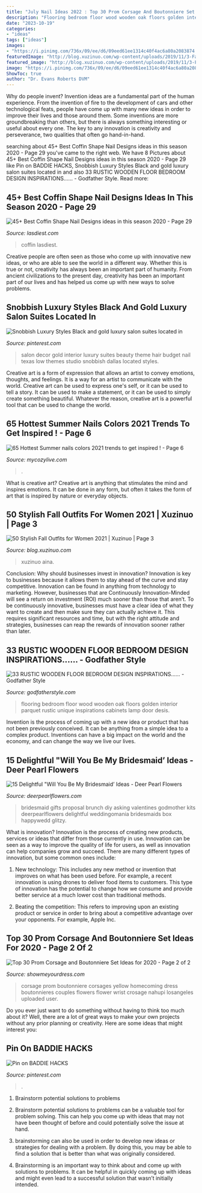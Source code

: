 ```yaml
---
title: "July Nail Ideas 2022 : Top 30 Prom Corsage And Boutonniere Set Ideas For 2020"
description: "Flooring bedroom floor wood wooden oak floors golden interior parquet rustic unique inspirations cabinets lamp door desis"
date: "2023-10-19"
categories:
- "ideas"
tags: ["ideas"]
images:
- "https://i.pinimg.com/736x/09/ee/d6/09eed61ee1314c40f4ac6a80a2083874.jpg"
featuredImage: "http://blog.xuzinuo.com/wp-content/uploads/2019/11/3-Fall-Outfits-For-Women.jpg"
featured_image: "http://blog.xuzinuo.com/wp-content/uploads/2019/11/3-Fall-Outfits-For-Women.jpg"
image: "https://i.pinimg.com/736x/09/ee/d6/09eed61ee1314c40f4ac6a80a2083874.jpg"
ShowToc: true
author: "Dr. Evans Roberts DVM"
---
```



Why do people invent?
Invention ideas are a fundamental part of the human experience. From the invention of fire to the development of cars and other technological feats, people have come up with many new ideas in order to improve their lives and those around them. Some inventions are more groundbreaking than others, but there is always something interesting or useful about every one. The key to any innovation is creativity and perseverance, two qualities that often go hand-in-hand.

	

		
searching about 45+ Best Coffin Shape Nail Designs ideas in this season 2020 - Page 29 you've came to the right web. We have 8 Pictures about 45+ Best Coffin Shape Nail Designs ideas in this season 2020 - Page 29 like Pin on BADDIE HACKS, Snobbish Luxury Styles Black and gold luxury salon suites located in and also 33 RUSTIC WOODEN FLOOR BEDROOM DESIGN INSPIRATIONS...... - Godfather Style. Read more:
		
    
## 45+ Best Coffin Shape Nail Designs Ideas In This Season 2020 - Page 29

<img loading=lazy src="https://www.lasdiest.com/wp-content/uploads/2020/03/jq_nails_54512054_1993966617397866_2409977579718087751_n.jpg" onerror="this.onerror=null;this.src='https://tse2.mm.bing.net/th?id=OIP.nHYyXS8rR3Rm8vYHyXGKIAHaKu&amp;pid=15.1';" alt="45+ Best Coffin Shape Nail Designs ideas in this season 2020 - Page 29">

_Source: lasdiest.com_

>coffin lasdiest. 

	

Creative people are often seen as those who come up with innovative new ideas, or who are able to see the world in a different way. Whether this is true or not, creativity has always been an important part of humanity. From ancient civilizations to the present day, creativity has been an important part of our lives and has helped us come up with new ways to solve problems.

    
## Snobbish Luxury Styles Black And Gold Luxury Salon Suites Located In

<img loading=lazy src="https://i.pinimg.com/736x/09/ee/d6/09eed61ee1314c40f4ac6a80a2083874.jpg" onerror="this.onerror=null;this.src='https://tse1.mm.bing.net/th?id=OIP.ryjY0g-sZrLnPsJtYQDQDwHaJ3&amp;pid=15.1';" alt="Snobbish Luxury Styles Black and gold luxury salon suites located in">

_Source: pinterest.com_

>salon decor gold interior luxury suites beauty theme hair budget nail texas low themes studio snobbish dallas located styles. 

	

Creative art is a form of expression that allows an artist to convey emotions, thoughts, and feelings. It is a way for an artist to communicate with the world. Creative art can be used to express one's self, or it can be used to tell a story. It can be used to make a statement, or it can be used to simply create something beautiful. Whatever the reason, creative art is a powerful tool that can be used to change the world.

    
## 65 Hottest Summer Nails Colors 2021 Trends To Get Inspired ! - Page 6

<img loading=lazy src="https://mycozylive.com/wp-content/uploads/2021/05/90.jpg" onerror="this.onerror=null;this.src='https://tse2.mm.bing.net/th?id=OIP.QHwHuXZ1DjJ647PFyE-42gHaLH&amp;pid=15.1';" alt="65 Hottest Summer nails colors 2021 trends to get inspired ! - Page 6">

_Source: mycozylive.com_

>. 

	

What is creative art?
Creative art is anything that stimulates the mind and inspires emotions. It can be done in any form, but often it takes the form of art that is inspired by nature or everyday objects.

    
## 50 Stylish Fall Outfits For Women 2021 | Xuzinuo | Page 3

<img loading=lazy src="http://blog.xuzinuo.com/wp-content/uploads/2019/11/3-Fall-Outfits-For-Women.jpg" onerror="this.onerror=null;this.src='https://tse2.mm.bing.net/th?id=OIP.Ayk8F3byApe_pBryu8-6HgHaLH&amp;pid=15.1';" alt="50 Stylish Fall Outfits for Women 2021 | Xuzinuo | Page 3">

_Source: blog.xuzinuo.com_

>xuzinuo aina. 

	

Conclusion: Why should businesses invest in innovation?
Innovation is key to businesses because it allows them to stay ahead of the curve and stay competitive. Innovation can be found in anything from technology to marketing. However, businesses that are Continuously Innovation-Minded will see a return on investment (ROI) much sooner than those that aren’t. To be continuously innovative, businesses must have a clear idea of what they want to create and then make sure they can actually achieve it. This requires significant resources and time, but with the right attitude and strategies, businesses can reap the rewards of innovation sooner rather than later.

    
## 33 RUSTIC WOODEN FLOOR BEDROOM DESIGN INSPIRATIONS...... - Godfather Style

<img loading=lazy src="http://godfatherstyle.com/wp-content/uploads/2016/02/Bedroom-Wooden-FLoor-Design-Wonderful-Decorate-Wood-Flooring-Golden-Oak..jpg" onerror="this.onerror=null;this.src='https://tse1.mm.bing.net/th?id=OIP.se4qxzUaRvQY3YT-02XZGAHaEV&amp;pid=15.1';" alt="33 RUSTIC WOODEN FLOOR BEDROOM DESIGN INSPIRATIONS...... - Godfather Style">

_Source: godfatherstyle.com_

>flooring bedroom floor wood wooden oak floors golden interior parquet rustic unique inspirations cabinets lamp door desis. 

	

Invention is the process of coming up with a new idea or product that has not been previously conceived. It can be anything from a simple idea to a complex product. Inventions can have a big impact on the world and the economy, and can change the way we live our lives.

    
## 15 Delightful &quot;Will You Be My Bridesmaid’ Ideas - Deer Pearl Flowers

<img loading=lazy src="https://www.deerpearlflowers.com/wp-content/uploads/2016/08/Will-you-be-my-Bridesmaid-Ideas-10.jpg" onerror="this.onerror=null;this.src='https://tse4.mm.bing.net/th?id=OIP.S1AP027Wcd9_1Bi1aHyhXAHaLH&amp;pid=15.1';" alt="15 Delightful &quot;Will You Be My Bridesmaid’ Ideas - Deer Pearl Flowers">

_Source: deerpearlflowers.com_

>bridesmaid gifts proposal brunch diy asking valentines godmother kits deerpearlflowers delightful weddingomania bridesmaids box happywedd glitzy. 

	

What is innovation?
Innovation is the process of creating new products, services or ideas that differ from those currently in use. Innovation can be seen as a way to improve the quality of life for users, as well as innovation can help companies grow and succeed. There are many different types of innovation, but some common ones include:
1. New technology: This includes any new method or invention that improves on what has been used before. For example, a recent innovation is using drones to deliver food items to customers. This type of innovation has the potential to change how we consume and provide better service at a much lower cost than traditional methods.

2. Beating the competition: This refers to improving upon an existing product or service in order to bring about a competitive advantage over your opponents. For example, Apple Inc.

    
## Top 30 Prom Corsage And Boutonniere Set Ideas For 2020 - Page 2 Of 2

<img loading=lazy src="https://www.showmeyourdress.com/wp-content/uploads/2019/11/prom-corsage-and-boutonniere-set-ideas-28.jpg" onerror="this.onerror=null;this.src='https://tse1.mm.bing.net/th?id=OIP.gyUeqObblyeYMjYTqcjnVAHaOk&amp;pid=15.1';" alt="Top 30 Prom Corsage and Boutonniere Set Ideas for 2020 - Page 2 of 2">

_Source: showmeyourdress.com_

>corsage prom boutonniere corsages yellow homecoming dress boutonnieres couples flowers flower wrist crosage nahupi losangeles uploaded user. 

	

Do you ever just want to do something without having to think too much about it? Well, there are a lot of great ways to make your own projects without any prior planning or creativity. Here are some ideas that might interest you: 

    
## Pin On BADDIE HACKS

<img loading=lazy src="https://i.pinimg.com/736x/e0/70/ac/e070ac72f47cdc1fba28bdd7a97aa9a2.jpg" onerror="this.onerror=null;this.src='https://tse2.mm.bing.net/th?id=OIP.zE7iW1ImctknLsBgYIqrvgHaJ3&amp;pid=15.1';" alt="Pin on BADDIE HACKS">

_Source: pinterest.com_

>. 

	

1. Brainstorm potential solutions to problems
1. Brainstorm potential solutions to problems can be a valuable tool for problem solving. This can help you come up with ideas that may not have been thought of before and could potentially solve the issue at hand.
2. brainstorming can also be used in order to develop new ideas or strategies for dealing with a problem. By doing this, you may be able to find a solution that is better than what was originally considered.

3. Brainstorming is an important way to think about and come up with solutions to problems. It can be helpful in quickly coming up with ideas and might even lead to a successful solution that wasn’t initially intended.

